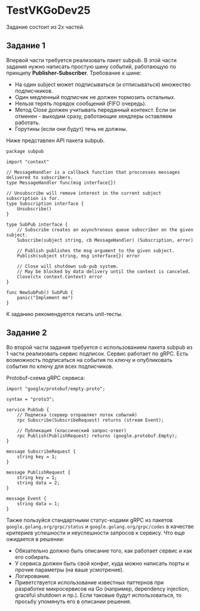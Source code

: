 # TestVKGoDev25

Задание состоит из 2х частей.

## Задание 1

Впервой части требуется реализовать пакет subpub. В этой части задания нужно написать простую шину событий, работающую по принципу **Publisher-Subscriber**.
Требование к шине:

- На один subject может подписываться (и отписываться) множество подписчкиков.
- Один медленный подписчик не должен тормозить остальных.
- Нельзя терять порядок сообщений (FIFO очередь).
- Метод Close должен учитывать переданный контекст. Если он отменен - выходим сразу, работающие хендлеры оставляем работать.
- Горутины (если они будут) течь не должны.

Ниже представлен API пакета subpub.

```golang
package subpub

import "context"

// MessageHandler is a callback function that proccesses messages delivered to subscribers.
type MessageHandler func(msg interface{})

// Unsubscribe will remove interest in the current subject subscription is for.
type Subscription interface {
    Unsubscribe()
}

type SubPub interface {
    // Subscribe creates an asynchronous queue subscriber on the given subject.
    Subscribe(subject string, cb MessageHandler) (Subscription, error)

    // Publish publishes the msg argument to the given subject.
    Publish(subject string, msg interface{}) error

    // Close will shutdown sub-pub system.
    // May be blocked by data delivery until the context is canceled.
    Close(ctx context.Context) error
}

func NewSubPub() SubPub {
    panic("Implement me")
}
```

К заданию рекомендуется писать unit-тесты.

## Задание 2

Во второй части задания требуется с использованием пакета subpub из 1 части реализовать сервис подписок. Сервис работает по gRPC. Есть возможность подписаться на события по ключу и опубликовать события по ключу для всех подписчиков.

Protobuf-схема gRPC сервиса:

```Golang
import "google/protobuf/empty.proto";

syntax = "proto3";

service PubSub {
    // Подписка (сервер отправляет поток событий)
    rpc Subscribe(SubscribeRequest) returns (stream Event);

    // Публикация (классический запрос-ответ)
    rpc Publish(PublishRequest) returns (google.protobuf.Empty);
}

message SubscribeRequest {
    string key = 1;
}

message PublishRequest {
    string key = 1;
    string data = 2;
}

message Event {
    string data = 1;
}
```

Также пользуйся стандартными статус-кодами gRPC из пакетов `google.golang.org/grpc/status` и `google.golang.org/grpc/codes` в качестве критериев успешности и неуспешности запросов к сервису. Что еще ожидается в решении:

- Обязательно должно быть описание того, как работает сервис и как его собирать.
- У сервиса должен быть свой конфиг, куда можно написать порты и прочие параметры (на ваше усмотрение).
- Логирование.
- Приветствуется использование известных паттернов при разработке микросервисов на Go (например, dependency injection, graceful shutdown и пр.). Если таковые будут использоваться, то просьбу упомянуть его в описании решения.
